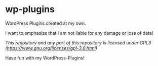 # wp-plugins
WordPress Plugins created at my own.

I want to emphasize that I am not liable for any damage or loss of data!

*This repository and any part of this repository is licensed under GPL3 (https://www.gnu.org/licenses/gpl-3.0.html)*

Have fun with my WordPress-Plugins!
